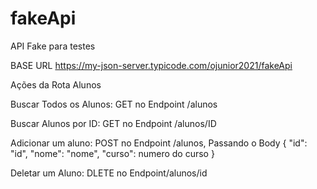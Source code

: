 # fakeApi
API Fake para testes

BASE URL https://my-json-server.typicode.com/ojunior2021/fakeApi

Ações da Rota Alunos  

Buscar  Todos os Alunos: 
GET no Endpoint /alunos

Buscar Alunos por ID:
GET no Endpoint /alunos/ID

Adicionar um aluno:
POST no Endpoint    /alunos,  Passando o Body {
        "id": "id",
        "nome": "nome",
        "curso": numero do curso
    }
   
   
Deletar um Aluno:
DLETE no Endpoint/alunos/id





  
